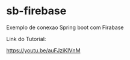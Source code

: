 # sb-firebase

Exemplo de conexao Spring boot com Firabase

Link do Tutorial:

https://youtu.be/auFJziKIVnM
